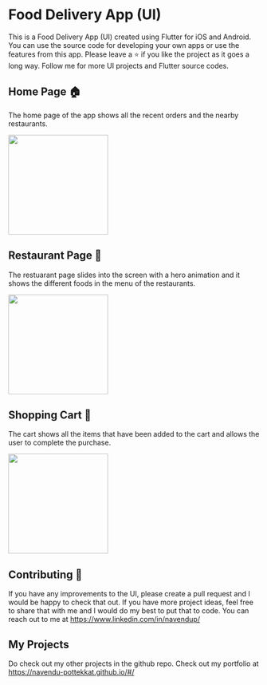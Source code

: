 # Food Delivery App (UI)

This is a Food Delivery App (UI) created using Flutter for iOS and Android. You can use the source code for developing your own apps or use the features from this app. Please leave a ⭐ if you like the project as it goes a long way. Follow me for more UI projects and Flutter source codes.

## Home Page 🏠

The home page of the app shows all the recent orders and the nearby restaurants.

<img align="center" src="https://github.com/navendu-pottekkat/food-delivery-app-ui/blob/master/assets/images/Screenshot_20200219-184138.png" width="200">

## Restaurant Page 🍔

The restuarant page slides into the screen with a hero animation and it shows the different foods in the menu of the restaurants.

<img align="center" src="https://github.com/navendu-pottekkat/food-delivery-app-ui/blob/master/assets/images/Screenshot_20200219-184147.png" width="200">

## Shopping Cart 🛒

The cart shows all the items that have been added to the cart and allows the user to complete the purchase.

<img align="center" src="https://github.com/navendu-pottekkat/food-delivery-app-ui/blob/master/assets/images/Screenshot_20200219-184202.png" width="200">

## Contributing 🤝

If you have any improvements to the UI, please create a pull request and I would be happy to check that out. If you have more project ideas, feel free to share that with me and I would do my best to put that to code. You can reach out to me at https://www.linkedin.com/in/navendup/

## My Projects 

Do check out my other projects in the github repo. Check out my portfolio at https://navendu-pottekkat.github.io/#/
